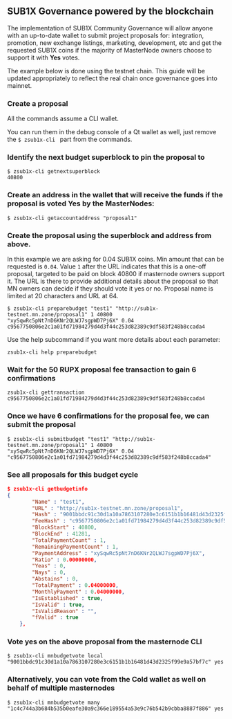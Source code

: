 ## SUB1X Governance powered by the blockchain

The implementation of SUB1X Community Governance will allow anyone with an up-to-date wallet to submit project proposals for: integration, promotion, new exchange listings, marketing, development, etc and get the requested SUB1X coins if the majority of MasterNode owners choose to support it with **Yes** votes.

The example below is done using the testnet chain. This guide will be updated appropriately to reflect the real chain once governance goes into mainnet. 

### Create a proposal

All the commands assume a CLI wallet.

You can run them in the debug console of a Qt wallet as well, just remove the `$ zsub1x-cli ` part from the commands.

### Identify the next budget superblock to pin the proposal to

```
$ zsub1x-cli getnextsuperblock
40800
```

### Create an address in the wallet that will receive the funds if the proposal is voted Yes by the MasterNodes:
```
$ zsub1x-cli getaccountaddress "proposal1"

```

### Create the proposal using the superblock and address from above. 

In this example we are asking for 0.04 SUB1X coins. Min amount that can be requested is `0.04`. Value `1` after the URL indicates that this is a one-off proposal, targeted to be paid on block 40800 if masternode owners support it.
The URL is there to provide additional details about the proposal so that MN owners can decide if they should vote it yes or no.
Proposal name is limited at 20 characters and URL at 64.
```
$ zsub1x-cli preparebudget "test1" "http://sub1x-testnet.mn.zone/proposal1" 1 40800 "xySqwRc5pNt7nD6KNr2QLWJ7sgpWD7Pj6X" 0.04
c9567750806e2c1a01fd71984279d4d3f44c253d82389c9df583f248b8ccada4
```

Use the help subcommand if you want more details about each parameter:
```
zsub1x-cli help preparebudget
```

### Wait for the 50 RUPX proposal fee transaction to gain 6 confirmations
```
zsub1x-cli gettransaction c9567750806e2c1a01fd71984279d4d3f44c253d82389c9df583f248b8ccada4

```

### Once we have 6 confirmations for the proposal fee, we can submit the proposal
```
$ zsub1x-cli submitbudget "test1" "http://sub1x-testnet.mn.zone/proposal1" 1 40800 "xySqwRc5pNt7nD6KNr2QLWJ7sgpWD7Pj6X" 0.04 "c9567750806e2c1a01fd71984279d4d3f44c253d82389c9df583f248b8ccada4"
```

### See all proposals for this budget cycle
```json
$ zsub1x-cli getbudgetinfo
{
        "Name" : "test1",
        "URL" : "http://sub1x-testnet.mn.zone/proposal1",
        "Hash" : "9001bbdc91c30d1a10a7863107280e3c6151b1b16481d43d2325f99e9a57bf7c",
        "FeeHash" : "c9567750806e2c1a01fd71984279d4d3f44c253d82389c9df583f248b8ccada4",
        "BlockStart" : 40800,
        "BlockEnd" : 41281,
        "TotalPaymentCount" : 1,
        "RemainingPaymentCount" : 1,
        "PaymentAddress" : "xySqwRc5pNt7nD6KNr2QLWJ7sgpWD7Pj6X",
        "Ratio" : 0.00000000,
        "Yeas" : 0,
        "Nays" : 0,
        "Abstains" : 0,
        "TotalPayment" : 0.04000000,
        "MonthlyPayment" : 0.04000000,
        "IsEstablished" : true,
        "IsValid" : true,
        "IsValidReason" : "",
        "fValid" : true
    },

```

### Vote yes on the above proposal from the masternode CLI
```
$ zsub1x-cli mnbudgetvote local "9001bbdc91c30d1a10a7863107280e3c6151b1b16481d43d2325f99e9a57bf7c" yes
```

### Alternatively, you can vote from the Cold wallet as well on behalf of multiple masternodes
```
$ zsub1x-cli mnbudgetvote many "1c4c744a3b684b535b0eafe30a9c366e189554a53e9c76b542b9cbba8887f886" yes
```
